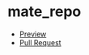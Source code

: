 # mate_repo
 - [Preview](https://xipholena.github.io/mate_repo)
 - [Pull Request](https://github.com/xipholena/mate_repo/pull/1/files)
